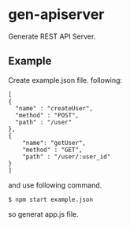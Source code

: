 # gen-apiserver

Generate REST API Server.

## Example

Create example.json file.
following:

```
[
{
  "name" : "createUser",
  "method" : "POST",
  "path" : "/user"
},
{
    "name": "getUser",
    "method" : "GET",
    "path" : "/user/:user_id"
}
]
```
and use following command.

```
$ npm start example.json
```

so generat app.js file.
